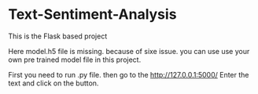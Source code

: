 # Text-Sentiment-Analysis

This is the Flask based project

Here model.h5 file is missing. because of sixe issue.
you can use use your own pre trained model file in this project.

First you need to run .py file.
then go to the http://127.0.0.1:5000/
Enter the text and click on the button.
